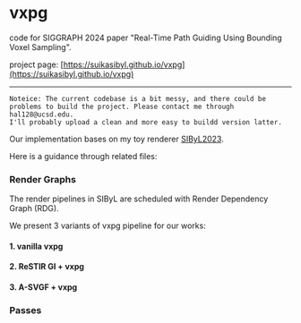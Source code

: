 # vxpg
code for SIGGRAPH 2024 paper "Real-Time Path Guiding Using Bounding Voxel Sampling".

project page: [https://suikasibyl.github.io/vxpg](https://suikasibyl.github.io/vxpg)

---
```
Noteice: The current codebase is a bit messy, and there could be
problems to build the project. Please contact me through hal128@ucsd.edu.
I'll probably upload a clean and more easy to buildd version latter.
```

Our implementation bases on my toy renderer [SIByL2023](https://github.com/SuikaSibyl/SIByLEngine2023).

Here is a guidance through related files:

### Render Graphs

The render pipelines in SIByL are scheduled with Render Dependency Graph (RDG).

We present 3 variants of vxpg pipeline for our works:

#### 1. vanilla vxpg

#### 2. ReSTIR GI + vxpg

#### 3. A-SVGF + vxpg


### Passes
